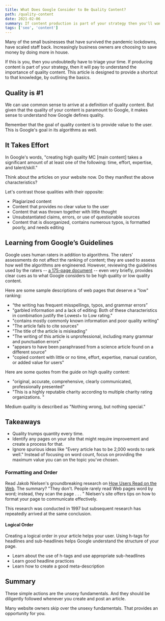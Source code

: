 ```yaml
---
title: What Does Google Consider to Be Quality Content? 
path: /quality-content
date: 2021-02-06
summary: If content production is part of your strategy then you'll want to understand how Google defines quality.
tags: ['seo', 'content']
---
```


Many of the small businesses that have survived the pandemic lockdowns, have scaled staff back. Increasingly business owners are choosing to save money by doing more in house. 

If this is you, then you undoubtedly have to triage your time. If producing content is part of your strategy, then it will pay to understand the importance of quality content. This article is designed to provide a shortcut to that knowledge, by outlining the basics. 

## Quality is #1 

We can use common sense to arrive at a definition of quality content. But given that the quality of your content is paramount to Google, it makes sense to understand how Google defines quality.

Remember that the goal of quality content is to provide value to the user. This is Google's goal in its algorithms as well.


## It Takes Effort

In Google's words, "creating high quality MC [main content] takes a significant amount of at least one of the following: time, effort, expertise, and talent/skill."

Think about the articles on your website now. Do they manifest the above characteristics? 

Let's contrast those qualities with their opposite: 
* Plagiarized content
* Content that provides no clear value to the user
* Content that was thrown together with little thought
* Unsubstantiated claims, errors, or use of questionable sources
* Content that is disorganized, contains numerous typos, is formatted poorly, and needs editing

## Learning from Google’s Guidelines

Google uses human raters in addition to algorithms. The raters' assessments do not affect the ranking of content; they are used to assess how well the algorithms are engineered. However, reviewing the guidelines used by the raters -- <a href="https://static.googleusercontent.com/media/guidelines.raterhub.com/en//searchqualityevaluatorguidelines.pdf" target="blank">a 175-page document</a> -- even very briefly, provides clear cues as to what Google considers to be high quality or low quality content. 

Here are some sample descriptions of web pages that deserve a "low" ranking: 
* “the writing has frequent misspellings, typos, and grammar errors”
* "garbled information and a lack of editing: Both of these characteristics in combination justify the Lowest+ to Low rating."
* "contains mostly commonly known information and poor quality writing"
* "The article fails to cite sources"
* "The title of the article is misleading"
* "The writing of this article is unprofessional, including many grammar and punctuation errors"
* "appears to have been paraphrased from a science article found on a different source"
* "copied content with little or no time, effort, expertise, manual curation, or added value for users"

Here are some quotes from the guide on high quality content: 
* "original, accurate, comprehensive, clearly communicated, professionally presented"
* "This is a highly reputable charity according to multiple charity rating organizations. "

Medium quality is described as "Nothing wrong, but nothing special."

## Takeaways

* Quality trumps quantity every time.
* Identify any pages on your site that might require improvement and create a process for that.
* Ignore spurious ideas like "Every article has to be 2,000 words to rank well." Instead of focusing on word count, focus on providing the maximum value you can on the topic you've chosen. 

### Formatting and Order

Read Jakob Nielsen's groundbreaking research on <a href="https://www.nngroup.com/articles/how-users-read-on-the-web/" target="blank">How Users Read on the Web</a>. The summary? "They don't. People rarely read Web pages word by word; instead, they scan the page . . . "  Nielsen's site offers tips on how to format your page to communicate effectively.

This research was conducted in 1997 but subsequent research has repeatedly arrived at the same conclusion. 

#### Logical Order

Creating a logical order in your article helps your user. Using h-tags for headlines and sub-headlines helps Google understand the structure of your page.

* Learn about the use of h-tags and use appropriate sub-headlines 
* Learn good headline practices
* Learn how to create a good meta-description 

## Summary

These simple actions are the unsexy fundamentals. And they should be diligently followed whenever you create and post an article. 

Many website owners skip over the unsexy fundamentals. That provides an opportunity for you. 

